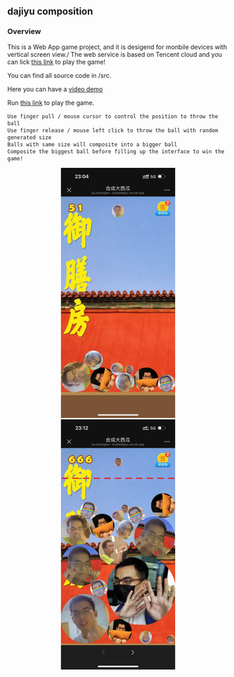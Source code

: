 ## dajiyu composition

### Overview

This is a Web App game project, and it is desigend for monbile devices with vertical screen view./
The web service is based on Tencent cloud and you can lick [this link](https://jiyushengkui--kuailedajiyi.vercel.app/) to play the game!

You can find all source code in /src. 

Here you can have a [video demo](https://youtu.be/8J73Ipf_oyI)

Run [this link](https://jiyushengkui--kuailedajiyi.vercel.app/) to play the game.

    Use finger pull / mouse cursor to control the position to throw the ball
    Use finger release / mouse left click to throw the ball with random generated size
    Balls with same size will composite into a bigger ball
    Composite the biggest ball before filling up the interface to win the game!

<div style="text-align: center;">
  <img src="./interface_1.jpg" width="260" height="570">
</div>
<div style="text-align: center;">
  <img src="./interface_2.jpg" width="260" height="570">
</div>

<div style="page-break-before: always;"></div>
